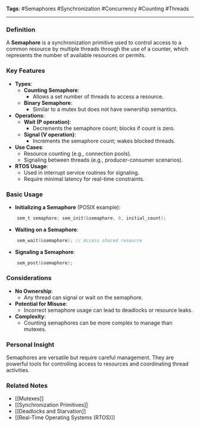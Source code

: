 **Tags**: #Semaphores #Synchronization #Concurrency #Counting #Threads

---

### Definition

A **Semaphore** is a synchronization primitive used to control access to a common resource by multiple threads through the use of a counter, which represents the number of available resources or permits.

### Key Features

- **Types**:
    - **Counting Semaphore**:
        - Allows a set number of threads to access a resource.
    - **Binary Semaphore**:
        - Similar to a mutex but does not have ownership semantics.
- **Operations**:
    - **Wait (P operation)**:
        - Decrements the semaphore count; blocks if count is zero.
    - **Signal (V operation)**:
        - Increments the semaphore count; wakes blocked threads.
- **Use Cases**:
    - Resource counting (e.g., connection pools).
    - Signaling between threads (e.g., producer-consumer scenarios).
- **RTOS Usage**:
    - Used in interrupt service routines for signaling.
    - Require minimal latency for real-time constraints.

### Basic Usage

- **Initializing a Semaphore** (POSIX example):
    
``` c
    sem_t semaphore; sem_init(&semaphore, 0, initial_count);
```
    
- **Waiting on a Semaphore**:
    
``` c
    sem_wait(&semaphore); // Access shared resource
```
    
- **Signaling a Semaphore**:
    
``` c
    sem_post(&semaphore);
```
    

### Considerations

- **No Ownership**:
    - Any thread can signal or wait on the semaphore.
- **Potential for Misuse**:
    - Incorrect semaphore usage can lead to deadlocks or resource leaks.
- **Complexity**:
    - Counting semaphores can be more complex to manage than mutexes.

### Personal Insight

Semaphores are versatile but require careful management. They are powerful tools for controlling access to resources and coordinating thread activities.

### Related Notes

- [[Mutexes]]
- [[Synchronization Primitives]]
- [[Deadlocks and Starvation]]
- [[Real-Time Operating Systems (RTOS)]]